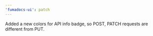 ```yaml
---
'fumadocs-ui': patch
---
```


Added a new colors for API info badge, so POST, PATCH requests are different from PUT.
